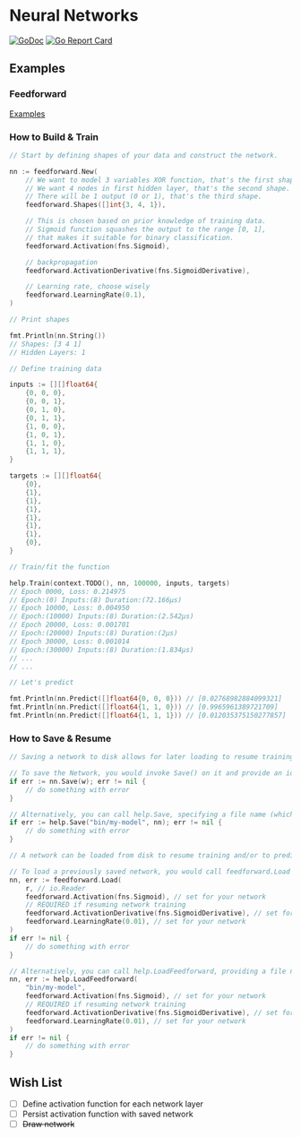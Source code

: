 # Neural Networks

[![GoDoc](https://pkg.go.dev/badge/github.com/lnashier/goarc)](https://pkg.go.dev/github.com/lnashier/gonet)
[![Go Report Card](https://goreportcard.com/badge/github.com/lnashier/gonet)](https://goreportcard.com/report/github.com/lnashier/goarc)

## Examples

### Feedforward

[Examples](examples/feedforward/README.md)

### How to Build & Train

```go
// Start by defining shapes of your data and construct the network.

nn := feedforward.New(
    // We want to model 3 variables XOR function, that's the first shape.
    // We want 4 nodes in first hidden layer, that's the second shape.
    // There will be 1 output (0 or 1), that's the third shape.
    feedforward.Shapes([]int{3, 4, 1}),

    // This is chosen based on prior knowledge of training data.
    // Sigmoid function squashes the output to the range [0, 1],
    // that makes it suitable for binary classification.
    feedforward.Activation(fns.Sigmoid),

    // backpropagation
    feedforward.ActivationDerivative(fns.SigmoidDerivative),

    // Learning rate, choose wisely
    feedforward.LearningRate(0.1),
)

// Print shapes

fmt.Println(nn.String())
// Shapes: [3 4 1]
// Hidden Layers: 1

// Define training data

inputs := [][]float64{
    {0, 0, 0},
    {0, 0, 1},
    {0, 1, 0},
    {0, 1, 1},
    {1, 0, 0},
    {1, 0, 1},
    {1, 1, 0},
    {1, 1, 1},
}

targets := [][]float64{
    {0},
    {1},
    {1},
    {1},
    {1},
    {1},
    {1},
    {0},
}

// Train/fit the function

help.Train(context.TODO(), nn, 100000, inputs, targets)
// Epoch 0000, Loss: 0.214975
// Epoch:(0) Inputs:(8) Duration:(72.166µs)
// Epoch 10000, Loss: 0.004950
// Epoch:(10000) Inputs:(8) Duration:(2.542µs)
// Epoch 20000, Loss: 0.001701
// Epoch:(20000) Inputs:(8) Duration:(2µs)
// Epoch 30000, Loss: 0.001014
// Epoch:(30000) Inputs:(8) Duration:(1.834µs)
// ...
// ...

// Let's predict

fmt.Println(nn.Predict([]float64{0, 0, 0})) // [0.02768982884099321]
fmt.Println(nn.Predict([]float64{1, 1, 0})) // [0.9965961389721709]
fmt.Println(nn.Predict([]float64{1, 1, 1})) // [0.012035375150277857]
```

### How to Save & Resume

```go
// Saving a network to disk allows for later loading to resume training and/or prediction.

// To save the Network, you would invoke Save() on it and provide an io.Writer as an argument.
if err := nn.Save(w); err != nil {
    // do something with error
}

// Alternatively, you can call help.Save, specifying a file name (which can include a file path).
if err := help.Save("bin/my-model", nn); err != nil {
    // do something with error
}
```

```go
// A network can be loaded from disk to resume training and/or to predict.

// To load a previously saved network, you would call feedforward.Load and pass in an io.Reader. 
nn, err := feedforward.Load(
    r, // io.Reader
    feedforward.Activation(fns.Sigmoid), // set for your network
    // REQUIRED if resuming network training
    feedforward.ActivationDerivative(fns.SigmoidDerivative), // set for your network
    feedforward.LearningRate(0.01), // set for your network
)
if err != nil {
    // do something with error
}

// Alternatively, you can call help.LoadFeedforward, providing a file name (which can be a file path).
nn, err := help.LoadFeedforward(
    "bin/my-model",
    feedforward.Activation(fns.Sigmoid), // set for your network
    // REQUIRED if resuming network training
    feedforward.ActivationDerivative(fns.SigmoidDerivative), // set for your network
    feedforward.LearningRate(0.01), // set for your network
)
if err != nil {
    // do something with error
}
```

## Wish List

- [ ] Define activation function for each network layer
- [ ] Persist activation function with saved network
- [ ] ~~Draw network~~
